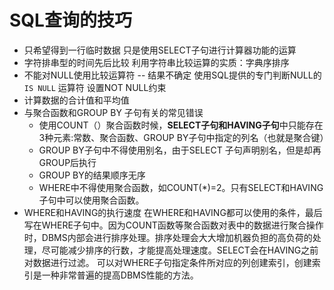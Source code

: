 # SQL查询的技巧

* 只希望得到一行临时数据
    只是使用SELECT子句进行计算器功能的运算
* 字符排串型的时间先后比较
    利用字符串比较运算的实质：字典序排序
* 不能对NULL使用比较运算符 -- 结果不确定
    使用SQL提供的专门判断NULL的 `IS NULL` 运算符
    设置NOT NULL约束
* 计算数据的合计值和平均值
* 与聚合函数和GROUP BY 子句有关的常见错误
  * 使用COUNT（）聚合函数时候，**SELECT子句和HAVING子句**中只能存在3种元素:常数、聚合函数、GROUP BY子句中指定的列名（也就是聚合键）
  * GROUP BY子句中不得使用别名，由于SELECT 子句声明别名，但是却再GROUP后执行
  * GROUP BY的结果顺序无序
  * WHERE中不得使用聚合函数，如COUNT(*)=2。只有SELECT和HAVING子句中可以使用聚合函数。
* WHERE和HAVING的执行速度
    在WHERE和HAVING都可以使用的条件，最后写在WHERE子句中。因为COUNT函数等聚合函数对表中的数据进行聚合操作时，DBMS内部会进行排序处理。排序处理会大大增加机器负担的高负荷的处理，尽可能减少排序的行数，才能提高处理速度。SELECT会在HAVING之前对数据进行过滤。
    可以对WHERE子句指定条件所对应的列创建索引，创建索引是一种非常普遍的提高DBMS性能的方法。